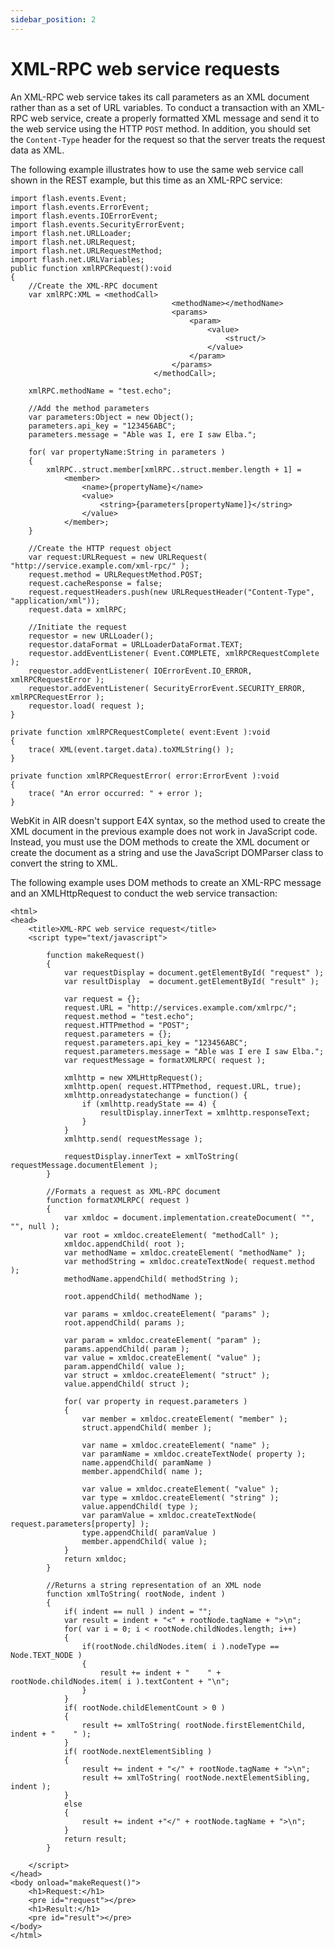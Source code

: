 ```yaml
---
sidebar_position: 2
---
```


# XML-RPC web service requests

An XML-RPC web service takes its call parameters as an XML document rather than
as a set of URL variables. To conduct a transaction with an XML-RPC web service,
create a properly formatted XML message and send it to the web service using the
HTTP `POST` method. In addition, you should set the `Content-Type` header for
the request so that the server treats the request data as XML.

The following example illustrates how to use the same web service call shown in
the REST example, but this time as an XML-RPC service:

    import flash.events.Event;
    import flash.events.ErrorEvent;
    import flash.events.IOErrorEvent;
    import flash.events.SecurityErrorEvent;
    import flash.net.URLLoader;
    import flash.net.URLRequest;
    import flash.net.URLRequestMethod;
    import flash.net.URLVariables;
    public function xmlRPCRequest():void
    {
    	//Create the XML-RPC document
    	var xmlRPC:XML = <methodCall>
    									<methodName></methodName>
    									<params>
    										<param>
    											<value>
    												<struct/>
    											</value>
    										</param>
    									</params>
    								</methodCall>;

    	xmlRPC.methodName = "test.echo";

    	//Add the method parameters
    	var parameters:Object = new Object();
    	parameters.api_key = "123456ABC";
    	parameters.message = "Able was I, ere I saw Elba.";

    	for( var propertyName:String in parameters )
    	{
    		xmlRPC..struct.member[xmlRPC..struct.member.length + 1] =
    			<member>
    				<name>{propertyName}</name>
    				<value>
    					<string>{parameters[propertyName]}</string>
    				</value>
    			</member>;
    	}

    	//Create the HTTP request object
    	var request:URLRequest = new URLRequest( "http://service.example.com/xml-rpc/" );
    	request.method = URLRequestMethod.POST;
    	request.cacheResponse = false;
    	request.requestHeaders.push(new URLRequestHeader("Content-Type", "application/xml"));
    	request.data = xmlRPC;

    	//Initiate the request
    	requestor = new URLLoader();
    	requestor.dataFormat = URLLoaderDataFormat.TEXT;
    	requestor.addEventListener( Event.COMPLETE, xmlRPCRequestComplete );
    	requestor.addEventListener( IOErrorEvent.IO_ERROR, xmlRPCRequestError );
    	requestor.addEventListener( SecurityErrorEvent.SECURITY_ERROR, xmlRPCRequestError );
    	requestor.load( request );
    }

    private function xmlRPCRequestComplete( event:Event ):void
    {
    	trace( XML(event.target.data).toXMLString() );
    }

    private function xmlRPCRequestError( error:ErrorEvent ):void
    {
    	trace( "An error occurred: " + error );
    }

WebKit in AIR doesn't support E4X syntax, so the method used to create the XML
document in the previous example does not work in JavaScript code. Instead, you
must use the DOM methods to create the XML document or create the document as a
string and use the JavaScript DOMParser class to convert the string to XML.

The following example uses DOM methods to create an XML-RPC message and an
XMLHttpRequest to conduct the web service transaction:

    <html>
    <head>
    	<title>XML-RPC web service request</title>
    	<script type="text/javascript">

    		function makeRequest()
    		{
    			var requestDisplay = document.getElementById( "request" );
    			var resultDisplay  = document.getElementById( "result" );

    			var request = {};
    			request.URL = "http://services.example.com/xmlrpc/";
    			request.method = "test.echo";
    			request.HTTPmethod = "POST";
    			request.parameters = {};
    			request.parameters.api_key = "123456ABC";
    			request.parameters.message = "Able was I ere I saw Elba.";
    			var requestMessage = formatXMLRPC( request );

    			xmlhttp = new XMLHttpRequest();
    			xmlhttp.open( request.HTTPmethod, request.URL, true);
    			xmlhttp.onreadystatechange = function() {
    				if (xmlhttp.readyState == 4) {
    					resultDisplay.innerText = xmlhttp.responseText;
    				}
    			}
    			xmlhttp.send( requestMessage );

    			requestDisplay.innerText = xmlToString( requestMessage.documentElement );
    		}

    		//Formats a request as XML-RPC document
    		function formatXMLRPC( request )
    		{
    			var xmldoc = document.implementation.createDocument( "", "", null );
    			var root = xmldoc.createElement( "methodCall" );
    			xmldoc.appendChild( root );
    			var methodName = xmldoc.createElement( "methodName" );
    			var methodString = xmldoc.createTextNode( request.method );
    			methodName.appendChild( methodString );

    			root.appendChild( methodName );

    			var params = xmldoc.createElement( "params" );
    			root.appendChild( params );

    			var param = xmldoc.createElement( "param" );
    			params.appendChild( param );
    			var value = xmldoc.createElement( "value" );
    			param.appendChild( value );
    			var struct = xmldoc.createElement( "struct" );
    			value.appendChild( struct );

    			for( var property in request.parameters )
    			{
    				var member = xmldoc.createElement( "member" );
    				struct.appendChild( member );

    				var name = xmldoc.createElement( "name" );
    				var paramName = xmldoc.createTextNode( property );
    				name.appendChild( paramName )
    				member.appendChild( name );

    				var value = xmldoc.createElement( "value" );
    				var type = xmldoc.createElement( "string" );
    				value.appendChild( type );
    				var paramValue = xmldoc.createTextNode( request.parameters[property] );
    				type.appendChild( paramValue )
    				member.appendChild( value );
    			}
    			return xmldoc;
    		}

    		//Returns a string representation of an XML node
    		function xmlToString( rootNode, indent )
    		{
    			if( indent == null ) indent = "";
    			var result = indent + "<" + rootNode.tagName + ">\n";
    			for( var i = 0; i < rootNode.childNodes.length; i++)
    			{
    				if(rootNode.childNodes.item( i ).nodeType == Node.TEXT_NODE )
    				{
    					result += indent + "    " + rootNode.childNodes.item( i ).textContent + "\n";
    				}
    			}
    			if( rootNode.childElementCount > 0 )
    			{
    				result += xmlToString( rootNode.firstElementChild, indent + "    " );
    			}
    			if( rootNode.nextElementSibling )
    			{
    				result += indent + "</" + rootNode.tagName + ">\n";
    				result += xmlToString( rootNode.nextElementSibling, indent );
    			}
    			else
    			{
    				result += indent +"</" + rootNode.tagName + ">\n";
    			}
    			return result;
    		}

    	</script>
    </head>
    <body onload="makeRequest()">
    	<h1>Request:</h1>
    	<pre id="request"></pre>
    	<h1>Result:</h1>
    	<pre id="result"></pre>
    </body>
    </html>
